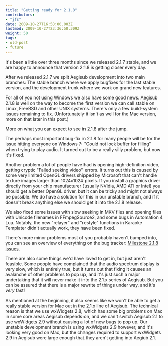 ```yaml
---
title: "Getting ready for 2.1.8"
contributors:
- "jfs"
date: 2009-10-27T16:58:00.003Z
lastmod: 2009-10-27T23:36:50.309Z
weight: 50
tags:
- old-post
- future
---
```

It's been a little over three months since we released 2.1.7 stable, and we are happy to announce that version 2.1.8 is getting closer every day.

After we released 2.1.7 we split Aegisub development into two main branches: The stable branch where we apply bugfixes for the last stable version, and the development trunk where we work on grand new features.

For all of you not using Windows we also have some good news. Aegisub 2.1.8 is well on the way to become the first version we can call stable on Linux, FreeBSD and other UNIX systems. There's only a few build-system issues remaining to fix. (Unfortunately it isn't as well for the Mac version, more on that later in this post.)

More on what you can expect to see in 2.1.8 after the jump.

The perhaps most important bug-fix in 2.1.8 for many people will be for the issue hitting everyone on Windows 7: "Could not lock buffer for filling" when trying to play audio. It turned out to be a really silly problem, but now it's fixed.

Another problem a lot of people have had is opening high-definition video, getting cryptic "Failed seeking video" errors. It turns out this is caused by some very limited OpenGL drivers shipped by Microsoft that can't handle texture images larger than 1024x1024 pixels. If you install a graphics driver directly from your chip manufacturer (usually NVidia, AMD ATI or Intel) you should get a better OpenGL driver, but it can be tricky and might not always be possible. We do have a solution for this in our unstable branch, and if it doesn't break anything else we should get it into the 2.1.8 release.

We also fixed some issues with slow seeking in MKV files and opening files with Unicode filenames in FFmpegSource2, and some bugs in Automation 4 Lua. Notably, the new "relayer" and "restyle" functions in Karaoke Templater didn't actually work, they have been fixed.

There's more minor problems most of you probably haven't bumped into, you can see an overview of everything on the bug tracker: [Milestone 2.1.8 issues](http://devel.aegisub.org/query?group=status&milestone=2.1.8).


There are also some things we'd have loved to get in, but just aren't feasible. Some people have complained that the audio spectrum display is very slow, which is entirely true, but it turns out that fixing it causes an avalanche of other problems to pop up, and it's just such a major undertaking that it will never make it into the 2.1.x series of Aegisub. But you can be assured that there is a major rewrite of things under way, and it's *very* fast!

As mentioned at the beginning, it also seems like we won't be able to get a really stable version for Mac out in the 2.1.x line of Aegisub. The technical reason is that we use wxWidgets 2.8, which has some big problems on Mac in some core areas Aegisub depends on, and we can't switch Aegisub 2.1 to use wxWidgets 2.9 without causing a lot of new bugs to pop up. Our unstable development branch is using wxWidgets 2.9 however, and it's looking very good on Mac, but the changes required to support wxWidgets 2.9 in Aegisub were large enough that they aren't getting into Aegiub 2.1.

